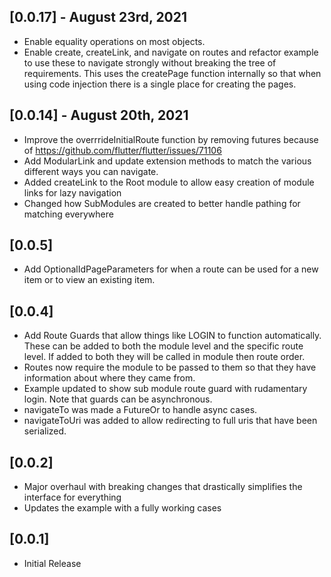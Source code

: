 ## [0.0.17] - August 23rd, 2021

- Enable equality operations on most objects.
- Enable create, createLink, and navigate on routes and refactor example to use these to navigate strongly without breaking the tree of requirements. This uses the createPage function internally so that when using code injection there is a single place for creating the pages.

## [0.0.14] - August 20th, 2021

- Improve the overrrideInitialRoute function by removing futures because of https://github.com/flutter/flutter/issues/71106
- Add ModularLink and update extension methods to match the various different ways you can navigate.
- Added createLink to the Root module to allow easy creation of module links for lazy navigation
- Changed how SubModules are created to better handle pathing for matching everywhere

## [0.0.5]

- Add OptionalIdPageParameters for when a route can be used for a new item or to view an existing item.

## [0.0.4]

- Add Route Guards that allow things like LOGIN to function automatically. These can be added to both the module level and the specific route level. If added to both they will be called in module then route order.
- Routes now require the module to be passed to them so that they have information about where they came from.
- Example updated to show sub module route guard with rudamentary login. Note that guards can be asynchronous.
- navigateTo was made a FutureOr<void> to handle async cases.
- navigateToUri was added to allow redirecting to full uris that have been serialized.

## [0.0.2]

- Major overhaul with breaking changes that drastically simplifies the interface for everything
- Updates the example with a fully working cases

## [0.0.1]

- Initial Release
